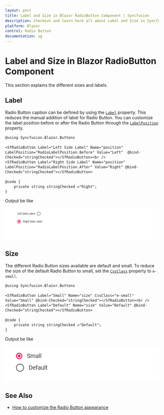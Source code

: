 ```yaml
---
layout: post
title: Label and Size in Blazor RadioButton Component | Syncfusion
description: Checkout and learn here all about Label and Size in Syncfusion Blazor RadioButton component and more.
platform: Blazor
control: Radio Button
documentation: ug
---
```


# Label and Size in Blazor RadioButton Component

This section explains the different sizes and labels.

## Label

Radio Button caption can be defined by using the [`Label`](https://help.syncfusion.com/cr/blazor/Syncfusion.Blazor.Buttons.SfRadioButton-1.html#Syncfusion_Blazor_Buttons_SfRadioButton_1_Label) property. This reduces the manual addition of label for Radio Button. You can customize the label position before or after the Radio Button through the [`LabelPosition`](https://help.syncfusion.com/cr/blazor/Syncfusion.Blazor.Buttons.SfRadioButton-1.html#Syncfusion_Blazor_Buttons_SfRadioButton_1_LabelPosition) property.

```cshtml
@using Syncfusion.Blazor.Buttons

<SfRadioButton Label="Left Side Label" Name="position" LabelPosition="RadioLabelPosition.Before" Value="Left"  @bind-Checked="stringChecked"></SfRadioButton><br />
<SfRadioButton Label="Right Side Label" Name="position" LabelPosition="RadioLabelPosition.After" Value="Right" @bind-Checked="stringChecked"></SfRadioButton>

@code {
    private string stringChecked ="Right";
}

```

Output be like

![Radio Button Sample](./images/rb-label.png)

## Size

The different Radio Button sizes available are default and small. To reduce the size of the default Radio Button to small, set the [`CssClass`](https://help.syncfusion.com/cr/blazor/Syncfusion.Blazor.Buttons.SfRadioButton-1.html) property to `e-small`.

```cshtml
@using Syncfusion.Blazor.Buttons

<SfRadioButton Label="Small" Name="size" CssClass="e-small" Value="Small" @bind-Checked="stringChecked"></SfRadioButton><br />
<SfRadioButton Label="Default" Name="size" Value="Default" @bind-Checked="stringChecked"></SfRadioButton>

@code {
    private string stringChecked ="Default";
}

```

Output be like

![Radio Button Sample](./images/rb-size.png)

## See Also

* [How to customize the Radio Button appearance](./how-to/customize-radiobutton-appearance)